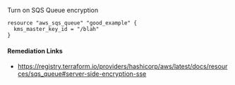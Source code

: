 
Turn on SQS Queue encryption

```hcl
resource "aws_sqs_queue" "good_example" {
  kms_master_key_id = "/blah"
}
```

#### Remediation Links
 - https://registry.terraform.io/providers/hashicorp/aws/latest/docs/resources/sqs_queue#server-side-encryption-sse
        